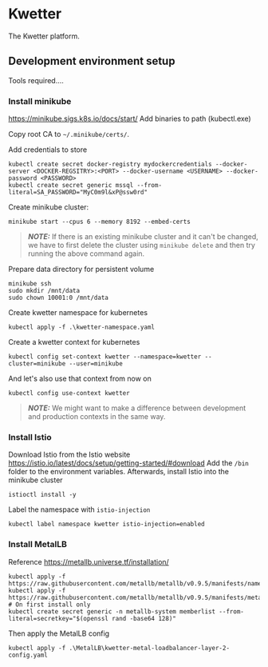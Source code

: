 # Kwetter
The Kwetter platform.
## Development environment setup
Tools required....

### Install minikube
https://minikube.sigs.k8s.io/docs/start/
Add binaries to path (kubectl.exe)

Copy root CA to `~/.minikube/certs/`.

Add credentials to store
```
kubectl create secret docker-registry mydockercredentials --docker-server <DOCKER-REGSITRY>:<PORT> --docker-username <USERNAME> --docker-password <PASSWORD>
kubectl create secret generic mssql --from-literal=SA_PASSWORD="MyC0m9l&xP@ssw0rd"
```
Create minikube cluster:
```
minikube start --cpus 6 --memory 8192 --embed-certs
```
> **_NOTE:_** If there is an existing minikube cluster and it can't be changed, we have to first delete the cluster using `minikube delete` and then try running the above command again.

Prepare data directory for persistent volume
```
minikube ssh
sudo mkdir /mnt/data
sudo chown 10001:0 /mnt/data
```
Create kwetter namespace for kubernetes
```
kubectl apply -f .\kwetter-namespace.yaml
```
Create a kwetter context for kubernetes
```
kubectl config set-context kwetter --namespace=kwetter --cluster=minikube --user=minikube
```
And let's also use that context from now on
```
kubectl config use-context kwetter
```
> **_NOTE:_** We might want to make a difference between development and production contexts in the same way.

### Install Istio
Download Istio from the Istio website https://istio.io/latest/docs/setup/getting-started/#download
Add the `/bin` folder to the environment variables.
Afterwards, install Istio into the minikube cluster
```
istioctl install -y
```
Label the namespace with `istio-injection`
```
kubectl label namespace kwetter istio-injection=enabled
```

### Install MetalLB
Reference https://metallb.universe.tf/installation/
```
kubectl apply -f https://raw.githubusercontent.com/metallb/metallb/v0.9.5/manifests/namespace.yaml
kubectl apply -f https://raw.githubusercontent.com/metallb/metallb/v0.9.5/manifests/metallb.yaml
# On first install only
kubectl create secret generic -n metallb-system memberlist --from-literal=secretkey="$(openssl rand -base64 128)"
```
Then apply the MetalLB config
```
kubectl apply -f .\MetalLB\kwetter-metal-loadbalancer-layer-2-config.yaml
```
